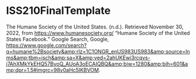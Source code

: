 # ISS210FinalTemplate
The Humane Society of the United States. (n.d.). Retrieved November 30, 2022, from https://www.humanesociety.org/ 
“Humane Society of the United States Facebook.” Google Search, Google, https://www.google.com/search?q=humane%2Bsociety&amp;rlz=1C1ONGR_enUS983US983&amp;source=lnms&amp;tbm=isch&amp;sa=X&amp;ved=2ahUKEwi3rcqvs-j7AhXMkYkEHQ57ByoQ_AUoA3oECAIQBQ&amp;biw=1280&amp;bih=601&amp;dpr=1.5#imgrc=98v0aHc5IKBVOM. 
